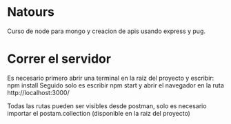 # Natours
Curso de node para mongo y creacion de apis usando express y pug.

# Correr el servidor
Es necesario primero abrir una terminal en la raiz del proyecto y escribir: npm install
Seguido solo es escribir npm start
y abrir el navegador en la ruta http://localhost:3000/

Todas las rutas pueden ser visibles desde postman, solo es necesario importar el postam.collection (disponible en la raiz del proyecto)

